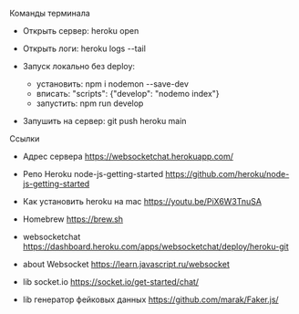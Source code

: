 <!-- Heroku -->

Команды терминала

- Открыть сервер:
  heroku open

- Открыть логи:
  heroku logs --tail

- Запуск локально без deploy:

  - установить: npm i nodemon --save-dev
  - вписать: "scripts": {"develop": "nodemo index"}
  - запустить: npm run develop

- Запушить на сервер:
  git push heroku main

Ссылки

- Адрес сервера https://websocketchat.herokuapp.com/

- Репо Heroku node-js-getting-started https://github.com/heroku/node-js-getting-started

- Как установить heroku на mac https://youtu.be/PiX6W3TnuSA

- Homebrew https://brew.sh

- websocketchat https://dashboard.heroku.com/apps/websocketchat/deploy/heroku-git

- about Websocket https://learn.javascript.ru/websocket

- lib socket.io https://socket.io/get-started/chat/

- lib генератор фейковых данных https://github.com/marak/Faker.js/

<!-- Heroku end -->
